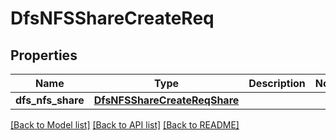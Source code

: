 # DfsNFSShareCreateReq

## Properties
Name | Type | Description | Notes
------------ | ------------- | ------------- | -------------
**dfs_nfs_share** | [**DfsNFSShareCreateReqShare**](DfsNFSShareCreateReqShare.md) |  | 

[[Back to Model list]](../README.md#documentation-for-models) [[Back to API list]](../README.md#documentation-for-api-endpoints) [[Back to README]](../README.md)


